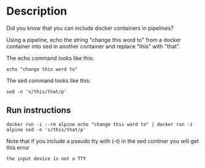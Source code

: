 # Description
Did you know that you can include docker containers in pipelines?

Using a pipeline, echo the string "change this word to" from a docker container into sed in another container and replace "this" with "that".

The echo command looks like this:

    echo "change this word to"

The sed command looks like this:

    sed -n 's/this/that/p'

## Run instructions

    docker run -i --rm alpine echo "change this word to" | docker run -i alpine sed -n 's/this/that/p'

Note that if you include a pseudo tty with (-t) in the sed continer you will get this error

    the input device is not a TTY


